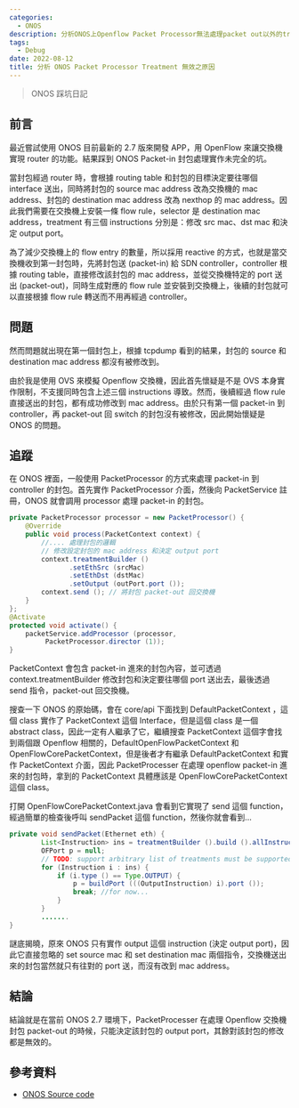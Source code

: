 ```yaml
---
categories:
  - ONOS
description: 分析ONOS上Openflow Packet Processor無法處理packet out以外的treatment的原因
tags:
  - Debug
date: 2022-08-12
title: 分析 ONOS Packet Processor Treatment 無效之原因
---
```


> ONOS 踩坑日記

## 前言

最近嘗試使用 ONOS 目前最新的 2.7 版來開發 APP，用 OpenFlow 來讓交換機實現 router 的功能。結果踩到 ONOS Packet-in 封包處理實作未完全的坑。

<!-- more -->

當封包經過 router 時，會根據 routing table 和封包的目標決定要往哪個 interface 送出，同時將封包的 source mac address 改為交換機的 mac address、封包的 destination mac address 改為 nexthop 的 mac address。因此我們需要在交換機上安裝一條 flow rule，selector 是 destination mac address，treatment 有三個 instructions 分別是：修改 src mac、dst mac 和決定 output port。

為了減少交換機上的 flow entry 的數量，所以採用 reactive 的方式，也就是當交換機收到第一封包時，先將封包送 (packet-in) 給 SDN controller，controller 根據 routing table，直接修改該封包的 mac address，並從交換機特定的 port 送出 (packet-out)，同時生成對應的 flow rule 並安裝到交換機上，後續的封包就可以直接根據 flow rule 轉送而不用再經過 controller。

## 問題

然而問題就出現在第一個封包上，根據 tcpdump 看到的結果，封包的 source 和 destination mac address 都沒有被修改到。

由於我是使用 OVS 來模擬 Openflow 交換機，因此首先懷疑是不是 OVS 本身實作限制，不支援同時包含上述三個 instructions 導致。然而，後續經過 flow rule 直接送出的封包，都有成功修改到 mac address。由於只有第一個 packet-in 到 controller，再 packet-out 回 switch 的封包沒有被修改，因此開始懷疑是 ONOS 的問題。

## 追蹤

在 ONOS 裡面，一般使用 PacketProcessor 的方式來處理 packet-in 到 controller 的封包。首先實作 PacketProcessor 介面，然後向 PacketService 註冊，ONOS 就會調用 processor 處理 packet-in 的封包。

```java
private PacketProcessor processor = new PacketProcessor() {
    @Override
    public void process(PacketContext context) {
        //.... 處理封包的邏輯
        // 修改設定封包的 mac address 和決定 output port
        context.treatmentBuilder ()
               .setEthSrc (srcMac)
               .setEthDst (dstMac)
               .setOutput (outPort.port ());
        context.send (); // 將封包 packet-out 回交換機
    }
};
@Activate
protected void activate() {
    packetService.addProcessor (processor,
         PacketProcessor.director (1));
}
```

PacketContext 會包含 packet-in 進來的封包內容，並可透過 context.treatmentBuilder 修改封包和決定要往哪個 port 送出去，最後透過 send 指令，packet-out 回交換機。

搜查一下 ONOS 的原始碼，會在 core/api 下面找到 DefaultPacketContext ，這個 class 實作了 PacketContext 這個 Interface，但是這個 class 是一個 abstract class，因此一定有人繼承了它，繼續搜查 PacketContext 這個字會找到兩個跟 Openflow 相關的，DefaultOpenFlowPacketContext 和 OpenFlowCorePacketContext，但是後者才有繼承 DefaultPacketContext 和實作 PacketContext 介面，因此 PacketProcesser 在處理 openflow packet-in 進來的封包時，拿到的 PacketContext 具體應該是 OpenFlowCorePacketContext 這個 class。

打開 OpenFlowCorePacketContext.java 會看到它實現了 send 這個 function，經過簡單的檢查後呼叫 sendPacket 這個 function，然後你就會看到…

```java
private void sendPacket(Ethernet eth) {
        List<Instruction> ins = treatmentBuilder ().build ().allInstructions ();
        OFPort p = null;
        // TODO: support arbitrary list of treatments must be supported in ofPacketContext
        for (Instruction i : ins) {
            if (i.type () == Type.OUTPUT) {
                p = buildPort (((OutputInstruction) i).port ());
                break; //for now...
            }
        }
        .......
}
```

謎底揭曉，原來 ONOS 只有實作 output 這個 instruction (決定 output port)，因此它直接忽略的 set source mac 和 set destination mac 兩個指令，交換機送出來的封包當然就只有往對的 port 送，而沒有改到 mac address。

## 結論

結論就是在當前 ONOS 2.7 環境下，PacketProcesser 在處理 Openflow 交換機封包 packet-out 的時候，只能決定該封包的 output port，其餘對該封包的修改都是無效的。

## 參考資料

- [ONOS Source code](https://github.com/opennetworkinglab/onos/)
